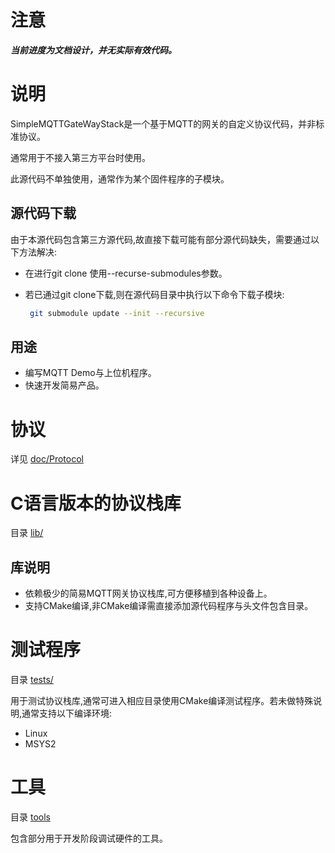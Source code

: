 

# 注意

***当前进度为文档设计，并无实际有效代码。***

# 说明

SimpleMQTTGateWayStack是一个基于MQTT的网关的自定义协议代码，并非标准协议。

通常用于不接入第三方平台时使用。

此源代码不单独使用，通常作为某个固件程序的子模块。

## 源代码下载

由于本源代码包含第三方源代码,故直接下载可能有部分源代码缺失，需要通过以下方法解决:

- 在进行git clone 使用--recurse-submodules参数。

- 若已通过git clone下载,则在源代码目录中执行以下命令下载子模块:

  ```bash
   git submodule update --init --recursive
  ```

  

## 用途

- 编写MQTT Demo与上位机程序。
- 快速开发简易产品。

# 协议

详见 [doc/Protocol]( doc/Protocol)





# C语言版本的协议栈库

目录 [lib/](lib/)

## 库说明

- 依赖极少的简易MQTT网关协议栈库,可方便移植到各种设备上。
- 支持CMake编译,非CMake编译需直接添加源代码程序与头文件包含目录。





# 测试程序

目录 [tests/](tests/)

用于测试协议栈库,通常可进入相应目录使用CMake编译测试程序。若未做特殊说明,通常支持以下编译环境:

- Linux
- MSYS2

# 工具

目录 [tools](tools)

包含部分用于开发阶段调试硬件的工具。